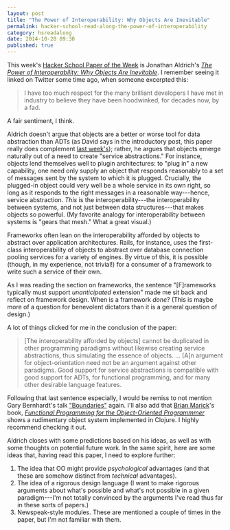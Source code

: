 ```yaml
---
layout: post
title: "The Power of Interoperability: Why Objects Are Inevitable"
permalink: hacker-school-read-along-the-power-of-interoperability
category: hsreadalong
date: 2014-10-20 09:30
published: true
---
```


This week's [Hacker School Paper of the Week](https://www.hackerschool.com/blog/48-paper-of-the-week-the-power-of-interoperability-why-objects-are-inevitable) is Jonathan Aldrich's [_The Power of Interoperability: Why Objects Are Inevitable_](https://www.cs.cmu.edu/~aldrich/papers/objects-essay.pdf).
I remember seeing it linked on Twitter some time ago, when someone excerpted this:

> I have too much respect for the many brilliant developers I have met in industry to believe they have been hoodwinked, for decades now, by a fad.

A fair sentiment, I think.

Aldrich doesn't argue that objects are a better or worse tool for data abstraction than ADTs (as David says in the introductory post, this paper really does complement [last week's](/hacker-school-read-along-on-understanding-data-abstraction/)); rather, he argues that objects emerge naturally out of a need to create "service abstractions."
For instance, objects lend themselves well to plugin architectures: to "plug in" a new capability, one need only supply an object that responds reasonably to a set of messages sent by the system to which it is plugged.
Crucially, the plugged-in object could very well be a whole service in its own right, so long as it responds to the right messages in a reasonable way---hence, service abstraction.
_This_ is the interoperability---the interoperability between systems, and not just between data structures---that makes objects so powerful.
(My favorite analogy for interoperability between systems is "gears that mesh." What a great visual.)

Frameworks often lean on the interoperability afforded by objects to abstract over application architectures.
Rails, for instance, uses the first-class interoperability of objects to abstract over database connection pooling services for a variety of engines.
By virtue of this, it is possible (though, in my experience, not trivial!) for a consumer of a framework to write such a service of their own.

As I was reading the section on frameworks, the sentence "[F]rameworks typically must support _unanticipated_ extension" made me sit back and reflect on framework design.
When is a framework _done_?
(This is maybe more of a question for benevolent dictators than it is a general question of design.)

A lot of things clicked for me in the conclusion of the paper:

> [The interoperability afforded by objects] cannot be duplicated in other programming paradigms without likewise creating service abstractions, thus simulating the essence of objects.
> ...
> [A]n argument for object-orientation need not be an argument against other paradigms. Good support for service abstractions is compatible with good support for ADTs, for functional programming, and for many other desirable language features.

Following that last sentence especially, I would be remiss to not mention Gary Bernhardt's talk ["Boundaries"](https://www.destroyallsoftware.com/talks/boundaries) again.
I'll also add that [Brian Marick](http://exampler.com/)'s book, [_Functional Programming for the Object-Oriented Programmmer_](https://leanpub.com/fp-oo) shows a rudimentary object system implemented in Clojure.
I highly recommend checking it out.

Aldrich closes with some predictions based on his ideas, as well as with some thoughts on potential future work. In the same spirit, here are some ideas that, having read this paper, I need to explore further:

1. The idea that OO might provide _psychological_ advantages (and that these are somehow distinct from _technical_ advantages).
1. The idea of a rigorous design language (I want to make rigorous arguments about what's possible and what's not possible in a given paradigm---I'm not totally convinced by the arguments I've read thus far in these sorts of papers.)
1. Newspeak-style modules. These are mentioned a couple of times in the paper, but I'm not familiar with them.
